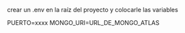 crear un .env en la raíz del proyecto y colocarle las variables

PUERTO=xxxx MONGO_URI=URL_DE_MONGO_ATLAS
